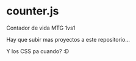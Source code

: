 # counter.js
Contador de vida MTG 1vs1


Hay que subir mas proyectos a este repositorio...

Y los CSS pa cuando? :D

